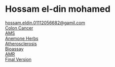 # Hossam el-din mohamed
[hossam.eldin.01112056682@gamil.com](mailto:hossam.eldin.01112056682@gamil.com)
<br>
[Colon Cancer](https://hossam-el-din.github.io/ColonCancer)
<br>
[AMS](https://hossam-el-din.github.io/AMS)
<br>
[Anemone Herbs](https://hossam-el-din.github.io/AnemoneHerbs/)
<br>
[Atherosclerosis](https://hossam-el-din.github.io/Atherosclerosis/)
<br>
[Bioassay](https://hossam-el-din.github.io/Bioassay/)
<br>
[AMR](https://hossam-el-din.github.io/Metro/Amr/)
<br>
[Final Version](https://hossam-el-din.github.io/Final%20Version/)
